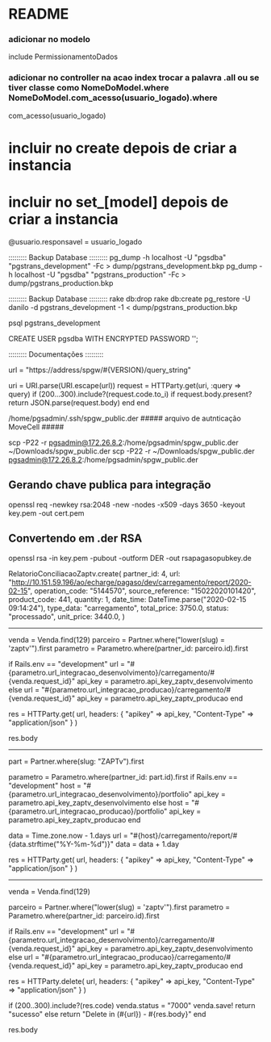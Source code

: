 # README


  ### adicionar no modelo
  include PermissionamentoDados

  ### adicionar no controller na acao index trocar a palavra .all ou se tiver classe como NomeDoModel.where NomeDoModel.com_acesso(usuario_logado).where 
  com_acesso(usuario_logado)

  # incluir no create depois de criar a instancia
  # incluir no set_[model] depois de criar a instancia
  @usuario.responsavel = usuario_logado




::::::::: Backup Database ::::::::: 
pg_dump -h localhost -U "pgsdba" "pgstrans_development" -Fc > dump/pgstrans_development.bkp
pg_dump -h localhost -U "pgsdba" "pgstrans_production" -Fc > dump/pgstrans_production.bkp

::::::::: Backup Database ::::::::: 
rake db:drop
rake db:create
pg_restore -U danilo -d pgstrans_development -1 < dump/pgstrans_production.bkp

psql pgstrans_development

CREATE USER pgsdba WITH ENCRYPTED PASSWORD '';


::::::::: Documentações ::::::::: 

url = "https://address/spgw/#{VERSION}/query_string"

uri = URI.parse(URI.escape(url))
request = HTTParty.get(uri, :query => query)
if (200...300).include?(request.code.to_i)
  if request.body.present?
    return JSON.parse(request.body)
  end
end


/home/pgsadmin/.ssh/spgw_public.der ##### arquivo de autnticação MoveCell #####

scp -P22 -r pgsadmin@172.26.8.2:/home/pgsadmin/spgw_public.der ~/Downloads/spgw_public.der
scp -P22 -r ~/Downloads/spgw_public.der pgsadmin@172.26.8.2:/home/pgsadmin/spgw_public.der

## Gerando chave publica para integração
openssl req -newkey rsa:2048 -new -nodes -x509 -days 3650 -keyout key.pem -out cert.pem
## Convertendo em .der RSA
openssl rsa -in key.pem -pubout -outform DER -out rsapagasopubkey.de

RelatorioConciliacaoZaptv.create(
  partner_id: 4,
  url: "http://10.151.59.196/ao/echarge/pagaso/dev/carregamento/report/2020-02-15",
  operation_code: "5144570",
  source_reference: "15022020101420",
  product_code: 441,
  quantity: 1,
  date_time: DateTime.parse("2020-02-15 09:14:24"),
  type_data: "carregamento",
  total_price: 3750.0,
  status: "processado",
  unit_price: 3440.0,
)













-----------------------------------------------------------------------------



venda = Venda.find(129)
parceiro = Partner.where("lower(slug) = 'zaptv'").first
parametro = Parametro.where(partner_id: parceiro.id).first

if Rails.env == "development"
  url = "#{parametro.url_integracao_desenvolvimento}/carregamento/#{venda.request_id}"
  api_key = parametro.api_key_zaptv_desenvolvimento
else
  url = "#{parametro.url_integracao_producao}/carregamento/#{venda.request_id}"
  api_key = parametro.api_key_zaptv_producao
end

res = HTTParty.get(
  url, 
  headers: {
    "apikey" => api_key,
    "Content-Type" => "application/json"
  }
)

res.body







--------------------------------------------------------


part = Partner.where(slug: "ZAPTv").first

parametro = Parametro.where(partner_id: part.id).first
if Rails.env == "development"
  host = "#{parametro.url_integracao_desenvolvimento}/portfolio"
  api_key = parametro.api_key_zaptv_desenvolvimento
else
  host = "#{parametro.url_integracao_producao}/portfolio"
  api_key = parametro.api_key_zaptv_producao
end

data = Time.zone.now - 1.days
url = "#{host}/carregamento/report/#{data.strftime("%Y-%m-%d")}"
data = data + 1.day


res = HTTParty.get(
  url, 
  headers: {
    "apikey" => api_key,
    "Content-Type" => "application/json"
  }
)

--------------------------------------------------------


venda = Venda.find(129)

parceiro = Partner.where("lower(slug) = 'zaptv'").first
parametro = Parametro.where(partner_id: parceiro.id).first

if Rails.env == "development"
  url = "#{parametro.url_integracao_desenvolvimento}/carregamento/#{venda.request_id}"
  api_key = parametro.api_key_zaptv_desenvolvimento
else
  url = "#{parametro.url_integracao_producao}/carregamento/#{venda.request_id}"
  api_key = parametro.api_key_zaptv_producao
end

res = HTTParty.delete(
  url, 
  headers: {
    "apikey" => api_key,
    "Content-Type" => "application/json"
  }
)

if (200..300).include?(res.code)
  venda.status = "7000"
  venda.save!
  return "sucesso"
else
  return "Delete in (#{url}) - #{res.body}"
end

res.body

